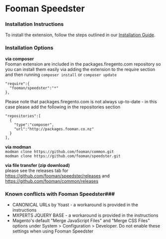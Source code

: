 Fooman Speedster
===================

### Installation Instructions
To install the extension, follow the steps outlined in our [Installation Guide](http://magento1-support.fooman.co.nz/category/936-install-set-up-user-manual).

### Installation Options

**via composer**  
Fooman extension are included in the packages.firegento.com repository so you can install them easily via adding the extension to the require section and then running `composer install` or `composer update`

    "require":{
      "fooman/speedster":"*"
    },

Please note that packages.firegento.com is not always up-to-date - in this case please add the following in the repositories section

    "repositories":[
      {
        "type":"composer",
        "url":"http://packages.fooman.co.nz"
      }
    ],

**via modman**  
`modman clone https://github.com/fooman/common.git`   
`modman clone https://github.com/fooman/speedster.git`   

**via file transfer (zip download)**  
    please see the releases tab for https://github.com/fooman/speedster/releases
    and https://github.com/fooman/common/releases
    
### Known conflicts with Fooman Speedster###
* CANONICAL URLs by Yoast - a workaround is provided in the instructions
* MXPERTS JQUERY BASE - a workaround is provided in the instructions
* Magento's default "Merge JavaScript Files" and "Merge CSS Files" options under System > Configuration > Developer. Do not enable these settings when using Fooman Speedster

